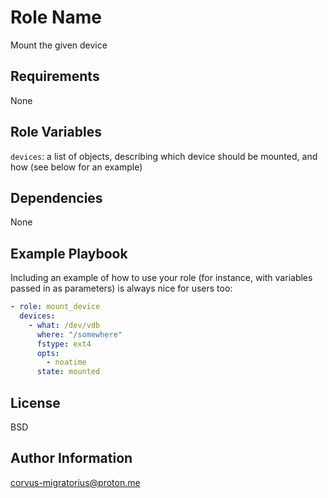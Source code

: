 Role Name
=========

Mount the given device

Requirements
------------

None

Role Variables
--------------

`devices`: a list of objects, describing which device should be mounted, and how (see below for an example) 

Dependencies
------------

None

Example Playbook
----------------

Including an example of how to use your role (for instance, with variables passed in as parameters) is always nice for users too:

```yaml
- role: mount_device
  devices:
    - what: /dev/vdb
      where: "/somewhere"
      fstype: ext4
      opts:
        - noatime
      state: mounted
```

License
-------

BSD

Author Information
------------------

corvus-migratorius@proton.me
